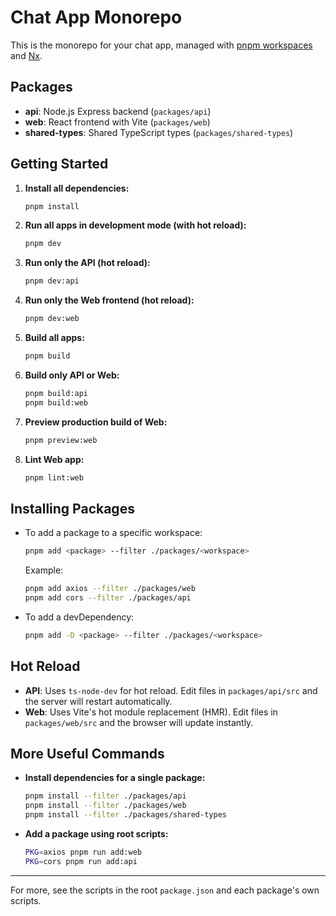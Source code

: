 # Chat App Monorepo

This is the monorepo for your chat app, managed with [pnpm workspaces](https://pnpm.io/workspaces) and [Nx](https://nx.dev/).

## Packages

- **api**: Node.js Express backend (`packages/api`)
- **web**: React frontend with Vite (`packages/web`)
- **shared-types**: Shared TypeScript types (`packages/shared-types`)

## Getting Started

1. **Install all dependencies:**
   ```sh
   pnpm install
   ```

2. **Run all apps in development mode (with hot reload):**
   ```sh
   pnpm dev
   ```

3. **Run only the API (hot reload):**
   ```sh
   pnpm dev:api
   ```

4. **Run only the Web frontend (hot reload):**
   ```sh
   pnpm dev:web
   ```

5. **Build all apps:**
   ```sh
   pnpm build
   ```

6. **Build only API or Web:**
   ```sh
   pnpm build:api
   pnpm build:web
   ```

7. **Preview production build of Web:**
   ```sh
   pnpm preview:web
   ```

8. **Lint Web app:**
   ```sh
   pnpm lint:web
   ```

## Installing Packages

- To add a package to a specific workspace:
  ```sh
  pnpm add <package> --filter ./packages/<workspace>
  ```
  Example:
  ```sh
  pnpm add axios --filter ./packages/web
  pnpm add cors --filter ./packages/api
  ```

- To add a devDependency:
  ```sh
  pnpm add -D <package> --filter ./packages/<workspace>
  ```

## Hot Reload

- **API**: Uses `ts-node-dev` for hot reload. Edit files in `packages/api/src` and the server will restart automatically.
- **Web**: Uses Vite's hot module replacement (HMR). Edit files in `packages/web/src` and the browser will update instantly.

## More Useful Commands

- **Install dependencies for a single package:**
  ```sh
  pnpm install --filter ./packages/api
  pnpm install --filter ./packages/web
  pnpm install --filter ./packages/shared-types
  ```

- **Add a package using root scripts:**
  ```sh
  PKG=axios pnpm run add:web
  PKG=cors pnpm run add:api
  ```

---

For more, see the scripts in the root `package.json` and each package's own scripts.
